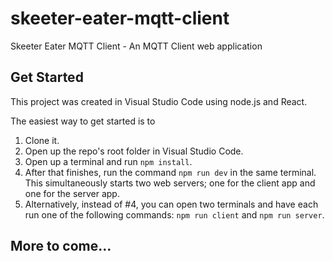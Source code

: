 # skeeter-eater-mqtt-client

Skeeter Eater MQTT Client - An MQTT Client web application

## Get Started

This project was created in Visual Studio Code using node.js and React.

The easiest way to get started is to

1.  Clone it.
2.  Open up the repo's root folder in Visual Studio Code.
3.  Open up a terminal and run `npm install`.
4.  After that finishes, run the command `npm run dev` in the same terminal. This simultaneously starts two web servers; one for the client app and one for the server app.
5.  Alternatively, instead of #4, you can open two terminals and have each run one of the following commands: `npm run client` and `npm run server`.

## More to come...
